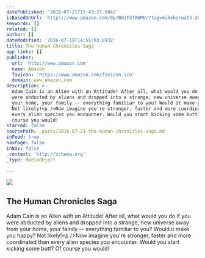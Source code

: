 ```yaml
---
datePublished: '2016-07-21T15:43:27.504Z'
isBasedOnUrl: 'https://www.amazon.com/dp/B01FXT8WMU/?tag=mikehorwath-20'
keywords: []
related: []
author: []
dateModified: '2016-07-19T14:55:03.893Z'
title: The Human Chronicles Saga
app_links: []
publisher:
  url: 'http://www.amazon.com'
  name: Amazon
  favicon: 'https://www.amazon.com/favicon.ico'
  domain: www.amazon.com
description: >-
  Adam Cain is an Alien with an Attitude! After all, what would you do if you
  were abducted by aliens and dropped into a strange, new universe away from
  your home, your family -- everything familiar to you? Would it make you happy?
  Not likely!<p />Now imagine you're stronger, faster and more coordinated than
  every alien species you encounter. Would you start kicking some butt? Of
  course you would!
starred: false
sourcePath: _posts/2016-07-21-the-human-chronicles-saga.md
inFeed: true
hasPage: false
inNav: false
_context: 'http://schema.org'
_type: MediaObject

---
```

<article style=""><img src="https://imgflo.herokuapp.com/graph/vahj1ThiexotieMo/acdf32780a8accd938c408cf98f905cf/croprotate.png?cropheight=2559&amp;cropwidth=3650&amp;degrees=0&amp;input=http%3A%2F%2Fecx.images-amazon.com%2Fimages%2FI%2FD1XKuHqO1eS.png&amp;x=0&amp;y=0" /><h1>The Human Chronicles Saga</h1><p>Adam Cain is an Alien with an Attitude! After all, what would you do if you were abducted by aliens and dropped into a strange, new universe away from your home, your family -- everything familiar to you? Would it make you happy? Not likely!&lt;p /&gt;Now imagine you're stronger, faster and more coordinated than every alien species you encounter. Would you start kicking some butt? Of course you would!</p></article>